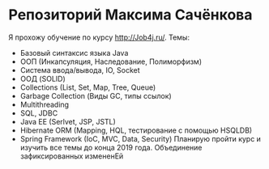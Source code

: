 # Репозиторий Максима Сачёнкова
Я прохожу обучение по курсу http://Job4j.ru/.
Темы:
- Базовый синтаксис языка Java
- ООП (Инкапсуляция, Наследование, Полиморфизм)
- Система ввода/вывода, IO, Socket
- ООД (SOLID)
- Collections (List, Set, Map, Tree, Queue)
- Garbage Collection (Виды GC, типы ссылок)
- Multithreading
- SQL, JDBC
- Java EE (Serlvet, JSP, JSTL)
- Hibernate ORM (Mapping, HQL, тестирование с помощью HSQLDB)
- Spring Framework (IoC, MVC, Data, Security)
Планирую пройти курс и изучить все темы до конца 2019 года.
Объединение зафиксированных измененЕй
